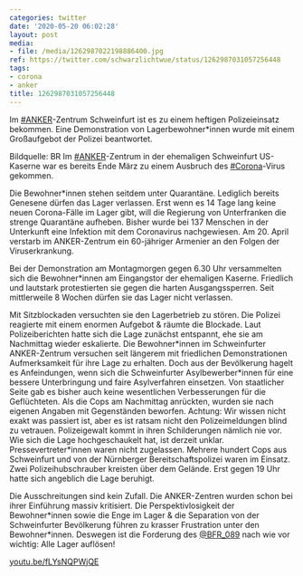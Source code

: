 ```yaml
---
categories: twitter
date: '2020-05-20 06:02:28'
layout: post
media:
- file: /media/1262987022198886400.jpg
ref: https://twitter.com/schwarzlichtwue/status/1262987031057256448
tags:
- corona
- anker
title: 1262987031057256448
---
```

Im [#ANKER](/t/anker)-Zentrum Schweinfurt ist es zu einem heftigen Polizeieinsatz bekommen. Eine Demonstration von Lagerbewohner\*innen wurde mit einem Großaufgebot der Polizei beantwortet.



Bildquelle: BR 
Im [#ANKER](/t/anker)-Zentrum in der ehemaligen Schweinfurt US-Kaserne war es bereits Ende März zu einem Ausbruch des [#Corona](/t/corona)-Virus gekommen.



Die Bewohner\*innen stehen seitdem unter Quarantäne. Lediglich bereits Genesene dürfen das Lager verlassen.
Erst wenn es 14 Tage lang keine neuen Corona-Fälle im Lager gibt, will die Regierung von Unterfranken die strenge Quarantäne aufheben. Bisher wurde bei 137 Menschen in der Unterkunft eine Infektion mit dem Coronavirus nachgewiesen.
Am 20. April verstarb im ANKER-Zentrum ein 60-jähriger Armenier an den Folgen der Viruserkrankung.



Bei der Demonstration am Montagmorgen gegen 6.30 Uhr versammelten sich die Bewohner\*innen am Eingangstor der ehemaligen Kaserne.
Friedlich und lautstark protestierten sie gegen die harten Ausgangssperren. Seit mittlerweile 8 Wochen dürfen sie das Lager nicht verlassen.



Mit Sitzblockaden versuchten sie den Lagerbetrieb zu stören. Die Polizei reagierte mit einem enormen Aufgebot &amp; räumte die Blockade.
Laut Polizeiberichten hatte sich die Lage zunächst entspannt, ehe sie am Nachmittag wieder eskalierte. Die Bewohner\*innen im Schweinfurter ANKER-Zentrum versuchen seit längerem mit friedlichen Demonstrationen Aufmerksamkeit für ihre Lage zu erhalten.
Doch aus der Bevölkerung hagelt es Anfeindungen, wenn sich die Schweinfurter Asylbewerber\*innen für eine bessere Unterbringung und faire Asylverfahren einsetzen. Von staatlicher Seite gab es bisher auch keine wesentlichen Verbesserungen für die Geflüchteten.
Als die Cops am Nachmittag anrückten, wurden sie nach eigenen Angaben mit Gegenständen beworfen. Achtung: Wir wissen nicht exakt was passiert ist, aber es ist ratsam nicht den Polizeimeldungen blind zu vetrauen.
Polizeigewalt kommt in ihren Schilderungen nämlich nie vor. Wie sich die Lage hochgeschaukelt hat, ist derzeit unklar. Pressevertreter\*innen waren nicht zugelassen. Mehrere hundert Cops aus Schweinfurt und von der Nürnberger Bereitschaftspolizei waren im Einsatz.
Zwei Polizeihubschrauber kreisten über dem Gelände. Erst gegen 19 Uhr hatte sich angeblich die Lage beruhigt.



Die Ausschreitungen sind kein Zufall. Die ANKER-Zentren wurden schon bei ihrer Einführung massiv kritisiert.
Die Perspektivlosigkeit der Bewohner\*innen sowie die Enge im Lager &amp; die Separation von der Schweinfurter Bevölkerung führen zu krasser Frustration unter den Bewohner\*innen. Deswegen ist die Forderung des [@BFR_089](https://twitter.com/BFR_089) nach wie vor wichtig: Alle Lager auflösen!

[youtu.be/fLYsNQPWjQE](https://youtu.be/fLYsNQPWjQE)